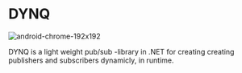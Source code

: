 # DYNQ
![android-chrome-192x192](https://user-images.githubusercontent.com/43991450/216784507-f1bf470e-6314-4136-9123-1bedbf251e2b.png)

DYNQ is a light weight pub/sub -library in .NET for creating creating publishers and subscribers dynamicly, in runtime.
